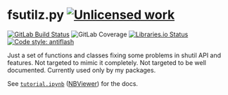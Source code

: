 fsutilz.py [![Unlicensed work](https://raw.githubusercontent.com/unlicense/unlicense.org/master/static/favicon.png)](https://unlicense.org/)
==========
[![GitLab Build Status](https://gitlab.com/prebuilder/fsutilz.py/badges/master/pipeline.svg)](https://gitlab.com/prebuilder/fsutilz.py/pipelines/master/latest)
![GitLab Coverage](https://gitlab.com/prebuilder/fsutilz.py/badges/master/coverage.svg)
[![Libraries.io Status](https://img.shields.io/librariesio/github/prebuilder/fsutilz.py.svg)](https://libraries.io/github/prebuilder/fsutilz.py)
[![Code style: antiflash](https://img.shields.io/badge/code%20style-antiflash-FFF.svg)](https://github.com/KOLANICH-tools/antiflash.py)

Just a set of functions and classes fixing some problems in shutil API and features. Not targeted to mimic it completely. Not targeted to be well documented. Currently used only by my packages.

See [`tutorial.ipynb`](./tutorial.ipynb) ([NBViewer](https://nbviewer.org/github/prebuilder/fsutilz.py/blob/master/tutorial.ipynb)) for the docs.
